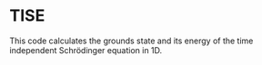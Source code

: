 # TISE
This code calculates the grounds state and its energy of the time independent Schrödinger equation in 1D.
